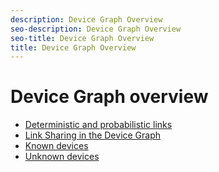 ```yaml
---
description: Device Graph Overview
seo-description: Device Graph Overview
seo-title: Device Graph Overview
title: Device Graph Overview
---
```


# Device Graph overview

* [Deterministic and probabilistic links](links.md)
* [Link Sharing in the Device Graph](link-sharing.md)
* [Known devices](known-device.md)
* [Unknown devices](unknown-device.md)
